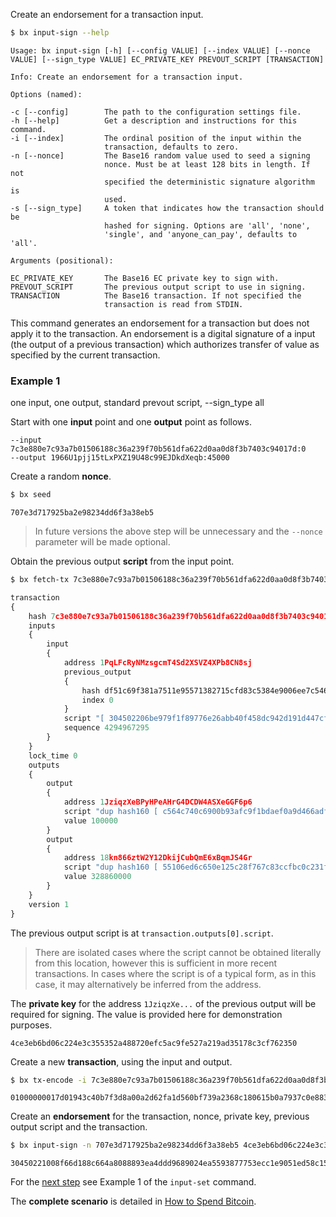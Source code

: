 Create an endorsement for a transaction input.
```sh
$ bx input-sign --help
```
```
Usage: bx input-sign [-h] [--config VALUE] [--index VALUE] [--nonce      
VALUE] [--sign_type VALUE] EC_PRIVATE_KEY PREVOUT_SCRIPT [TRANSACTION]   

Info: Create an endorsement for a transaction input.                     

Options (named):

-c [--config]        The path to the configuration settings file.        
-h [--help]          Get a description and instructions for this command.
-i [--index]         The ordinal position of the input within the        
                     transaction, defaults to zero.                      
-n [--nonce]         The Base16 random value used to seed a signing      
                     nonce. Must be at least 128 bits in length. If not  
                     specified the deterministic signature algorithm is  
                     used.                                               
-s [--sign_type]     A token that indicates how the transaction should be
                     hashed for signing. Options are 'all', 'none',      
                     'single', and 'anyone_can_pay', defaults to 'all'.  

Arguments (positional):

EC_PRIVATE_KEY       The Base16 EC private key to sign with.             
PREVOUT_SCRIPT       The previous output script to use in signing.       
TRANSACTION          The Base16 transaction. If not specified the        
                     transaction is read from STDIN.
```
This command generates an endorsement for a transaction but does not apply it to the transaction. An endorsement is a digital signature of a input (the output of a previous transaction) which authorizes transfer of value as specified by the current transaction.
### Example 1
one input, one output, standard prevout script, --sign_type all

Start with one **input** point and one **output** point as follows.
```
--input 7c3e880e7c93a7b01506188c36a239f70b561dfa622d0aa0d8f3b7403c94017d:0
--output 1966U1pjj15tLxPXZ19U48c99EJDkdXeqb:45000
```
Create a random **nonce**.
```sh
$ bx seed
```
```
707e3d717925ba2e98234dd6f3a38eb5 
```

> In future versions the above step will be unnecessary and the `--nonce` parameter will be made optional.

Obtain the previous output **script** from the input point.
```sh
$ bx fetch-tx 7c3e880e7c93a7b01506188c36a239f70b561dfa622d0aa0d8f3b7403c94017d
```
```js
transaction
{
    hash 7c3e880e7c93a7b01506188c36a239f70b561dfa622d0aa0d8f3b7403c94017d
    inputs
    {
        input
        {
            address 1PqLFcRyNMzsgcmT4Sd2XSVZ4XPb8CN8sj
            previous_output
            {
                hash df51c69f381a7511e95571382715cfd83c5384e9006ee7c546cfa6bb4b172346
                index 0
            }
            script "[ 304502206be979f1f89776e26abb40f458dc942d191d447cf3ce847d2d7e430df6b21ac4022100cade875670d71bd972f151b00544044d90a75261a9a01542968a1b36b31aea1801 ] [ 041fd7ca20852f638e82ac43b2df2ac7b38a3fec1622fb33c9f679ae909868a7e6e013429b2421a871a4e1d5d5702bea978bdd8ec399657dc6f3c0334a83de40bf ]"
            sequence 4294967295
        }
    }
    lock_time 0
    outputs
    {
        output
        {
            address 1JziqzXeBPyHPeAHrG4DCDW4ASXeGGF6p6
            script "dup hash160 [ c564c740c6900b93afc9f1bdaef0a9d466adf6ee ] equalverify checksig"
            value 100000
        }
        output
        {
            address 18kn866ztW2Y12DkijCubQmE6xBqmJS4Gr
            script "dup hash160 [ 55106ed6c650e125c28f767c83ccfbc0c231fc8a ] equalverify checksig"
            value 328860000
        }
    }
    version 1
}
```
The previous output script is at `transaction.outputs[0].script`.

> There are isolated cases where the script cannot be obtained literally from this location, however this is sufficient in more recent transactions. In cases where the script is of a typical form, as in this case, it may alternatively be inferred from the address.

The **private key** for the address `1JziqzXe...` of the previous output will be required for signing. The value is provided here for demonstration purposes.
```
4ce3eb6bd06c224e3c355352a488720efc5ac9fe527a219ad35178c3cf762350
```
Create a new **transaction**, using the input and output.
```sh
$ bx tx-encode -i 7c3e880e7c93a7b01506188c36a239f70b561dfa622d0aa0d8f3b7403c94017d:0 -o 1966U1pjj15tLxPXZ19U48c99EJDkdXeqb:45000
```
```
01000000017d01943c40b7f3d8a00a2d62fa1d560bf739a2368c180615b0a7937c0e883e7c0000000000ffffffff01c8af0000000000001976a91458b7a60f11a904feef35a639b6048de8dd4d9f1c88ac00000000
```
Create an **endorsement** for the transaction, nonce, private key, previous output script and the transaction.
```sh
$ bx input-sign -n 707e3d717925ba2e98234dd6f3a38eb5 4ce3eb6bd06c224e3c355352a488720efc5ac9fe527a219ad35178c3cf762350 "dup hash160 [ c564c740c6900b93afc9f1bdaef0a9d466adf6ee ] equalverify checksig" 01000000017d01943c40b7f3d8a00a2d62fa1d560bf739a2368c180615b0a7937c0e883e7c0000000000ffffffff01c8af0000000000001976a91458b7a60f11a904feef35a639b6048de8dd4d9f1c88ac00000000
```
```
30450221008f66d188c664a8088893ea4ddd9689024ea5593877753ecc1e9051ed58c15168022037109f0d06e6068b7447966f751de8474641ad2b15ec37f4a9d159b02af6817401
```
For the [next step](bx-input-set#example-1) see Example 1 of the `input-set` command.

The **complete scenario** is detailed in [How to Spend Bitcoin](How-to-Spend-Bitcoin).
